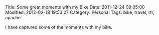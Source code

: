 Title: Some great moments with my Bike
Date: 2011-12-24 09:05:00
Modified: 2012-02-18 19:53:27
Category: Personal
Tags: bike, travel, rtr, apache

I have captured some of the moments with my bike.

<object class="BLOGGER-youtube-video" classid="clsid:D27CDB6E-AE6D-11cf-96B8-444553540000" codebase="http://download.macromedia.com/pub/shockwave/cabs/flash/swflash.cab#version=6,0,40,0" data-thumbnail-src="http://i.ytimg.com/vi/0V6bDn3LVoE/0.jpg" height="266" width="320">
<param name="movie" value="http://www.youtube.com/v/0V6bDn3LVoE?version=3&f=user_uploads&c=google-webdrive-0&app=youtube_gdata" />    
<param name="bgcolor" value="#FFFFFF" />    
<embed width="320" height="266"  src="http://www.youtube.com/v/0V6bDn3LVoE?version=3&f=user_uploads&c=google-webdrive-0&app=youtube_gdata" type="application/x-shockwave-flash"></embed>
</object>
